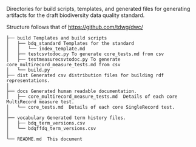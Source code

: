 Directories for build scripts, templates, and generated files for generating artifacts for the draft biodiversity data quality standard.

Structure follows that of https://github.com/tdwg/dwc/  

```
├── build Templates and build scripts
│   ├── bdq_standard Templates for the standard
│	│   └── index_template.md
│   ├── testcsvtodoc.py To generate core_tests.md from csv
│   ├── testmeasurecsvtodoc.py To generate core_multirecord_measure_tests.md from csv
│   └── build.py
├── dist Generated csv distribution files for building rdf representations.
│
├── docs Generated human readable documentation.
│   ├── core_multirecord_measure_tests.md  Details of each core MultiRecord measure test.
│   └── core_tests.md  Details of each core SingleRecord test.
│
├── vocabulary Generated term history files.
│   ├── bdq_term_versions.csv
│   └── bdqffdq_term_versions.csv
│
└── README.md  This document
```
